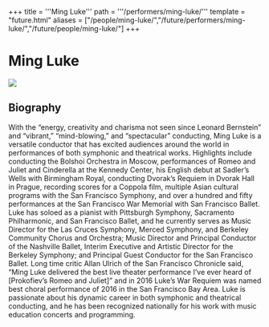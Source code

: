 +++
title = '''Ming Luke'''
path = '''/performers/ming-luke/'''
template = "future.html"
aliases = ["/people/ming-luke/","/future/performers/ming-luke/","/future/people/ming-luke/"]
+++

<h1>Ming Luke</h1>

<img class="speaker-photo" src="https://custom.cvent.com/C3A4539B19F74ABCB6FCE437F6BC0A74/files/event/910aaf2914d44586a56fbd0b3b2c31c0/cac0bc94d0ee4f83ba2c53b98411cb7e.jpg">
<h2>Biography</h2>
<p>With the “energy, creativity and charisma not seen since Leonard Bernstein” and “vibrant,” “mind-blowing,” and “spectacular” conducting, Ming Luke is a versatile conductor that has excited audiences around the world in performances of both symphonic and theatrical works. Highlights include conducting the Bolshoi Orchestra in Moscow, performances of Romeo and Juliet and Cinderella at the Kennedy Center, his English debut at Sadler’s Wells with Birmingham Royal, conducting Dvorak’s Requiem in Dvorak Hall in Prague, recording scores for a Coppola film, multiple Asian cultural programs with the San Francisco Symphony, and over a hundred and fifty performances at the San Francisco War Memorial with San Francisco Ballet. Luke has soloed as a pianist with Pittsburgh Symphony, Sacramento Philharmonic, and San Francisco Ballet, and he currently serves as Music Director for the Las Cruces Symphony, Merced Symphony, and Berkeley Community Chorus and Orchestra; Music Director and Principal Conductor of the Nashville Ballet, Interim Executive and Artistic Director for the Berkeley Symphony; and Principal Guest Conductor for the San Francisco Ballet. Long time critic Allan Ulrich of the San Francisco Chronicle said, “Ming Luke delivered the best live theater performance I’ve ever heard of [Prokofiev’s Romeo and Juliet]” and in 2016 Luke’s War Requiem was named best choral performance of 2016 in the San Francisco Bay Area.  Luke is passionate about his dynamic career in both symphonic and theatrical conducting, and he has been recognized nationally for his work with music education concerts and programming.</p>

